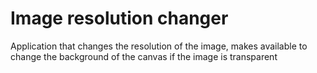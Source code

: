 # Image resolution changer
 Application that changes the resolution of the image, makes available to change the background of the canvas if the image is transparent
